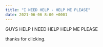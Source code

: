 ```yaml
---
title: "I NEED HELP - HELP ME PLEASE"
date: 2021-06-06 8:00 +0001
---
```


GUYS HELP I NEED HELP HELP ME PLEASE

thanks for clicking.

